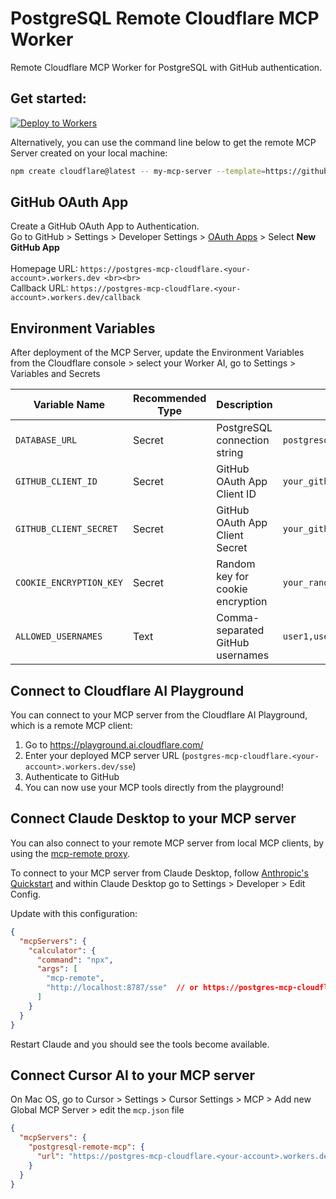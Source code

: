 # PostgreSQL Remote Cloudflare MCP Worker
Remote Cloudflare MCP Worker for PostgreSQL with GitHub authentication.

## Get started: 
[![Deploy to Workers](https://deploy.workers.cloudflare.com/button)](https://deploy.workers.cloudflare.com/?url=https://github.com/Stratus-Cyber/postgres-mcp-cloudflare)

Alternatively, you can use the command line below to get the remote MCP Server created on your local machine:

```bash
npm create cloudflare@latest -- my-mcp-server --template=https://github.com/Stratus-Cyber/postgres-mcp-cloudflare.git
```
## GitHub OAuth App
Create a GitHub OAuth App to Authentication. <br>
Go to GitHub > Settings > Developer Settings > [OAuth Apps](https://github.com/settings/apps) > Select <b>New GitHub App</b> <br><br>
Homepage URL: `https://postgres-mcp-cloudflare.<your-account>.workers.dev <br><br>`<br>
Callback URL: `https://postgres-mcp-cloudflare.<your-account>.workers.dev/callback` <br>

## Environment Variables
After deployment of the MCP Server, update the Environment Variables from the Cloudflare console > select your Worker AI, go to Settings > Variables and Secrets

| Variable Name | Recommended Type | Description | Example Value |
|---------------|------|-------------|---------------|
| `DATABASE_URL` | Secret | PostgreSQL connection string | `postgresql://user:password@host:5432/database` |
| `GITHUB_CLIENT_ID` | Secret | GitHub OAuth App Client ID | `your_github_client_id` |
| `GITHUB_CLIENT_SECRET` | Secret | GitHub OAuth App Client Secret | `your_github_client_secret` |
| `COOKIE_ENCRYPTION_KEY` | Secret | Random key for cookie encryption | `your_random_32_char_key` |
| `ALLOWED_USERNAMES` | Text | Comma-separated GitHub usernames | `user1,user2,user3` |

## Connect to Cloudflare AI Playground

You can connect to your MCP server from the Cloudflare AI Playground, which is a remote MCP client:

1. Go to https://playground.ai.cloudflare.com/
2. Enter your deployed MCP server URL (`postgres-mcp-cloudflare.<your-account>.workers.dev/sse`)
3. Authenticate to GitHub
4. You can now use your MCP tools directly from the playground!

## Connect Claude Desktop to your MCP server

You can also connect to your remote MCP server from local MCP clients, by using the [mcp-remote proxy](https://www.npmjs.com/package/mcp-remote). 

To connect to your MCP server from Claude Desktop, follow [Anthropic's Quickstart](https://modelcontextprotocol.io/quickstart/user) and within Claude Desktop go to Settings > Developer > Edit Config.

Update with this configuration:

```json
{
  "mcpServers": {
    "calculator": {
      "command": "npx",
      "args": [
        "mcp-remote",
        "http://localhost:8787/sse"  // or https://postgres-mcp-cloudflare.<your-account>.workers.dev/sse
      ]
    }
  }
}
```

Restart Claude and you should see the tools become available. 

## Connect Cursor AI to your MCP server

On Mac OS, go to Cursor > Settings > Cursor Settings > MCP > Add new Global MCP Server > edit the `mcp.json` file

```json
{
  "mcpServers": {
    "postgresql-remote-mcp": {
      "url": "https://postgres-mcp-cloudflare.<your-account>.workers.dev/sse"
    }
  }
}
```